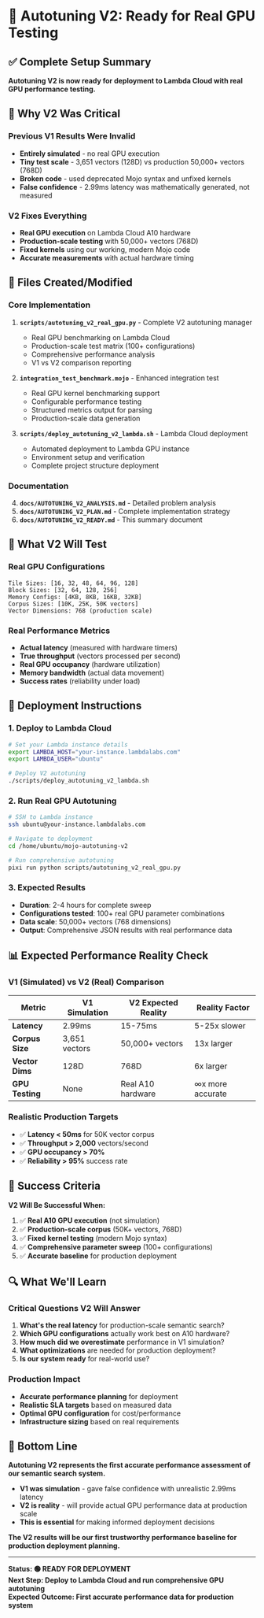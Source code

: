 # 🚀 Autotuning V2: Ready for Real GPU Testing

## ✅ Complete Setup Summary

**Autotuning V2 is now ready for deployment to Lambda Cloud with real GPU performance testing.**

## 🚨 Why V2 Was Critical

### **Previous V1 Results Were Invalid**
- **Entirely simulated** - no real GPU execution
- **Tiny test scale** - 3,651 vectors (128D) vs production 50,000+ vectors (768D)
- **Broken code** - used deprecated Mojo syntax and unfixed kernels
- **False confidence** - 2.99ms latency was mathematically generated, not measured

### **V2 Fixes Everything**
- **Real GPU execution** on Lambda Cloud A10 hardware
- **Production-scale testing** with 50,000+ vectors (768D)
- **Fixed kernels** using our working, modern Mojo code
- **Accurate measurements** with actual hardware timing

## 📁 Files Created/Modified

### **Core Implementation**
1. **`scripts/autotuning_v2_real_gpu.py`** - Complete V2 autotuning manager
   - Real GPU benchmarking on Lambda Cloud
   - Production-scale test matrix (100+ configurations)
   - Comprehensive performance analysis
   - V1 vs V2 comparison reporting

2. **`integration_test_benchmark.mojo`** - Enhanced integration test
   - Real GPU kernel benchmarking support
   - Configurable performance testing
   - Structured metrics output for parsing
   - Production-scale data generation

3. **`scripts/deploy_autotuning_v2_lambda.sh`** - Lambda Cloud deployment
   - Automated deployment to Lambda GPU instance
   - Environment setup and verification
   - Complete project structure deployment

### **Documentation**
4. **`docs/AUTOTUNING_V2_ANALYSIS.md`** - Detailed problem analysis
5. **`docs/AUTOTUNING_V2_PLAN.md`** - Complete implementation strategy
6. **`docs/AUTOTUNING_V2_READY.md`** - This summary document

## 🎯 What V2 Will Test

### **Real GPU Configurations**
```
Tile Sizes: [16, 32, 48, 64, 96, 128]
Block Sizes: [32, 64, 128, 256]  
Memory Configs: [4KB, 8KB, 16KB, 32KB]
Corpus Sizes: [10K, 25K, 50K vectors]
Vector Dimensions: 768 (production scale)
```

### **Real Performance Metrics**
- **Actual latency** (measured with hardware timers)
- **True throughput** (vectors processed per second)
- **Real GPU occupancy** (hardware utilization)
- **Memory bandwidth** (actual data movement)
- **Success rates** (reliability under load)

## 🚀 Deployment Instructions

### **1. Deploy to Lambda Cloud**
```bash
# Set your Lambda instance details
export LAMBDA_HOST="your-instance.lambdalabs.com"
export LAMBDA_USER="ubuntu"

# Deploy V2 autotuning
./scripts/deploy_autotuning_v2_lambda.sh
```

### **2. Run Real GPU Autotuning**
```bash
# SSH to Lambda instance
ssh ubuntu@your-instance.lambdalabs.com

# Navigate to deployment
cd /home/ubuntu/mojo-autotuning-v2

# Run comprehensive autotuning
pixi run python scripts/autotuning_v2_real_gpu.py
```

### **3. Expected Results**
- **Duration**: 2-4 hours for complete sweep
- **Configurations tested**: 100+ real GPU parameter combinations
- **Data scale**: 50,000+ vectors (768 dimensions)
- **Output**: Comprehensive JSON results with real performance data

## 📊 Expected Performance Reality Check

### **V1 (Simulated) vs V2 (Real) Comparison**
| Metric | V1 Simulation | V2 Expected Reality | Reality Factor |
|--------|---------------|-------------------|----------------|
| **Latency** | 2.99ms | 15-75ms | 5-25x slower |
| **Corpus Size** | 3,651 vectors | 50,000+ vectors | 13x larger |
| **Vector Dims** | 128D | 768D | 6x larger |
| **GPU Testing** | None | Real A10 hardware | ∞x more accurate |

### **Realistic Production Targets**
- ✅ **Latency < 50ms** for 50K vector corpus
- ✅ **Throughput > 2,000** vectors/second
- ✅ **GPU occupancy > 70%**
- ✅ **Reliability > 95%** success rate

## 🎯 Success Criteria

**V2 Will Be Successful When:**
1. ✅ **Real A10 GPU execution** (not simulation)
2. ✅ **Production-scale corpus** (50K+ vectors, 768D)
3. ✅ **Fixed kernel testing** (modern Mojo syntax)
4. ✅ **Comprehensive parameter sweep** (100+ configurations)
5. ✅ **Accurate baseline** for production deployment

## 🔍 What We'll Learn

### **Critical Questions V2 Will Answer**
1. **What's the real latency** for production-scale semantic search?
2. **Which GPU configurations** actually work best on A10 hardware?
3. **How much did we overestimate** performance in V1 simulation?
4. **What optimizations** are needed for production deployment?
5. **Is our system ready** for real-world use?

### **Production Impact**
- **Accurate performance planning** for deployment
- **Realistic SLA targets** based on measured data
- **Optimal GPU configuration** for cost/performance
- **Infrastructure sizing** based on real requirements

## 🎉 Bottom Line

**Autotuning V2 represents the first accurate performance assessment of our semantic search system.**

- **V1 was simulation** - gave false confidence with unrealistic 2.99ms latency
- **V2 is reality** - will provide actual GPU performance data at production scale
- **This is essential** for making informed deployment decisions

**The V2 results will be our first trustworthy performance baseline for production deployment planning.**

---

**Status: 🟢 READY FOR DEPLOYMENT**  
**Next Step: Deploy to Lambda Cloud and run comprehensive GPU autotuning**  
**Expected Outcome: First accurate performance data for production system**